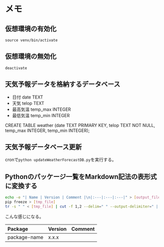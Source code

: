 # メモ

## 仮想環境の有効化

`source venv/bin/activate`

## 仮想環境の無効化

`deactivate`

## 天気予報データを格納するデータベース

* 日付 date TEXT
* 天気 telop TEXT
* 最高気温 temp_max INTEGER
* 最低気温 temp_min INTEGER

CREATE TABLE weather (date TEXT PRIMARY KEY, telop TEXT NOT NULL, temp_max INTEGER, temp_min INTEGER);

## 天気予報データベース更新

cronで`python updateWeatherForecastDB.py`を実行する。

## Pythonのパッケージ一覧をMarkdown記法の表形式に変換する

```bash
echo -e "| Name | Version | Comment |\n|:---|:---|:---|" > [output_file]
pip freeze > [tmp_file]
tr -s " " < [tmp_file] | cut -f 1,2 --delim=" " --output-delimiter=" | " | sed -e "s/^/\| /" | sed -e "s/\$/ \| \|/" >> [output_file]
```

こんな感じになる。

| Package | Version | Comment |
|:---|:---|:---|
| package-name | x.x.x | |
